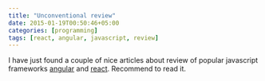 ```yaml
---
title: "Unconventional review"
date: 2015-01-19T00:50:46+05:00
categories: [programming]
tags: [react, angular, javascript, review]
---
```

I have just found a couple of nice articles about review of popular javascript frameworks [angular](http://www.letscodejavascript.com/v3/blog/2015/01/angular_review) and [react](http://www.letscodejavascript.com/v3/blog/2014/09/react_review). Recommend to read it.
